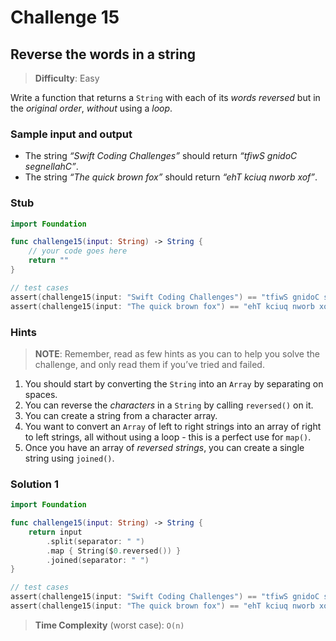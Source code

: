 # Challenge 15

## Reverse the words in a string

> **Difficulty**: Easy

Write a function that returns a `String` with each of its *words reversed* but in the *original order*, *without* using a *loop*.

### Sample input and output

- The string *“Swift Coding Challenges”* should return *“tfiwS gnidoC segnellahC”*.
- The string *“The quick brown fox”* should return *“ehT kciuq nworb xof”*.

### Stub

``` swift
import Foundation

func challenge15(input: String) -> String { 
    // your code goes here
    return ""
}

// test cases
assert(challenge15(input: "Swift Coding Challenges") == "tfiwS gnidoC segnellahC", "Challenge 15: Test #1 - failed")
assert(challenge15(input: "The quick brown fox") == "ehT kciuq nworb xof", "Challenge 15: Test #2 - failed")
```

### Hints

> **NOTE**: Remember, read as few hints as you can to help you solve the challenge, and only read them if you’ve tried and failed.

1. You should start by converting the `String` into an `Array` by separating on spaces.
2. You can reverse the *characters* in a `String` by calling `reversed()` on it.
3. You can create a string from a character array.
4. You want to convert an `Array` of left to right strings into an array of right to left strings, all without using a loop - this is a perfect use for `map()`.
5. Once you have an array of *reversed strings*, you can create a single string using `joined()`.

### Solution 1

``` swift
import Foundation

func challenge15(input: String) -> String { 
    return input
        .split(separator: " ")
        .map { String($0.reversed()) }
        .joined(separator: " ")
}

// test cases
assert(challenge15(input: "Swift Coding Challenges") == "tfiwS gnidoC segnellahC", "Challenge 15: Test #1 - failed")
assert(challenge15(input: "The quick brown fox") == "ehT kciuq nworb xof", "Challenge 15: Test #2 - failed")
```

> **Time Complexity** (worst case): `O(n)`
